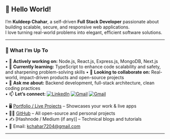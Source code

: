 ## 👋 Hello World!

I’m **Kuldeep Chahar**, a self-driven **Full Stack Developer** passionate about building scalable, secure, and responsive web applications.  
I love turning real-world problems into elegant, efficient software solutions.

---

### 🚀 What I’m Up To

• 🔭 **Actively working on:** Node.js, React.js, Express.js, MongoDB, Next.js  
• 🌱 **Currently learning:** TypeScript to enhance code scalability and safety, and sharpening problem-solving skills
• 👯 **Looking to collaborate on:** Real-world, impact-driven products and open-source projects  
• 💬 **Ask me about:** Backend development, full-stack architecture, clean coding practices  
• 📫 **Let’s connect:** [![LinkedIn](https://img.shields.io/badge/LinkedIn-blue?style=flat&logo=linkedin)](https://www.linkedin.com/in/kuldeep-chahar-00b776233/)
  [![Gmail](https://img.shields.io/badge/Gmail-D14836?style=flat&logo=gmail&logoColor=white)](mailto:kchahar7204@gmail.com)  [![Gmail](https://img.shields.io/badge/Gmail-D14836?style=flat&logo=gmail&logoColor=white)](mailto:kchahar7204@gmail.com)

 

• 🖥️ [Portfolio / Live Projects](https://e-commerce-client-teal.vercel.app/) – Showcases your work & live apps  
• 🧑‍💻 [GitHub](https://github.com/kuldeep407) – All open-source and personal projects  
• ✍️ [Hashnode / Medium (if any)] – Technical blogs and tutorials  
• 📧 Email: kchahar7204@gmail.com

---
